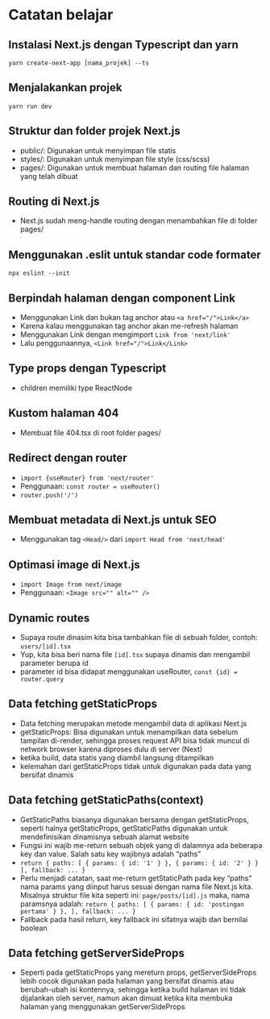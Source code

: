 # Catatan belajar

## Instalasi Next.js dengan Typescript dan yarn

`yarn create-next-app [nama_projek] --ts`

## Menjalakankan projek

`yarn run dev`

## Struktur dan folder projek Next.js

- public/: Digunakan untuk menyimpan file statis
- styles/: Digunakan untuk menyimpan file style (css/scss)
- pages/: Digunakan untuk membuat halaman dan routing file halaman yang telah dibuat

## Routing di Next.js

- Next.js sudah meng-handle routing dengan menambahkan file di folder pages/

## Menggunakan .eslit untuk standar code formater

`npx eslint --init`

## Berpindah halaman dengan component Link

- Menggunakan Link dan bukan tag anchor atau `<a href="/">Link</a>`
- Karena kalau menggunakan tag anchor akan me-refresh halaman
- Menggunakan Link dengan mengimport `Link from 'next/link'`
- Lalu penggunaannya, `<Link href="/">Link</Link>`

## Type props dengan Typescript

- children memiliki type ReactNode

## Kustom halaman 404

- Membuat file 404.tsx di root folder pages/

## Redirect dengan router

- `import {useRouter} from 'next/router'`
- Penggunaan: `const router = useRouter()`
- `router.push('/')`

## Membuat metadata di Next.js untuk SEO

- Menggunakan tag `<Head/>` dari `import Head from 'next/head'`

## Optimasi image di Next.js

- `import Image from next/image`
- Penggunaan: `<Image src="" alt="" />`

## Dynamic routes

- Supaya route dinasim kita bisa tambahkan file di sebuah folder, contoh: `users/[id].tsx`
- Yup, kita bisa beri nama file `[id].tsx` supaya dinamis dan mengambil parameter berupa id
- parameter id bisa didapat menggunakan useRouter, `const {id} = router.query`

## Data fetching getStaticProps

- Data fetching merupakan metode mengambil data di aplikasi Next.js
- getStaticProps: Bisa digunakan untuk menampilkan data sebelum tampilan di-render, sehingga proses request API bisa tidak muncul di network browser karena diproses dulu di server (Next)
- ketika build, data statis yang diambil langsung ditampilkan
- kelemahan dari getStaticProps tidak untuk digunakan pada data yang bersifat dinamis

## Data fetching getStaticPaths(context)

- GetStaticPaths biasanya digunakan bersama dengan getStaticProps, seperti halnya getStaticProps, getStaticPaths digunakan untuk mendefinisikan dinamisnya sebuah alamat website
- Fungsi ini wajib me-return sebuah objek yang di dalamnya ada beberapa key dan value. Salah satu key wajibnya adalah “paths”
- `return { paths: [ { params: { id: '1' } }, { params: { id: '2' } } ], fallback: ... }`
- Perlu menjadi catatan, saat me-return getStaticPath pada key “paths” nama params yang diinput harus sesuai dengan nama file Next.js kita. Misalnya struktur file kita seperti ini: `page/posts/[id].js` maka, nama paramsnya adalah:
  `return { paths: [ { params: { id: 'postingan pertama' } }, ], fallback: ... }`
- Fallback pada hasil return, key fallback ini sifatnya wajib dan bernilai boolean

## Data fetching getServerSideProps

- Seperti pada getStaticProps yang mereturn props, getServerSideProps lebih cocok digunakan pada halaman yang bersifat dinamis atau berubah-ubah isi kontennya, sehingga ketika build halaman ini tidak dijalankan oleh server, namun akan dimuat ketika kita membuka halaman yang menggunakan getServerSideProps
